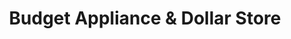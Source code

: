 ---
title: "Budget Appliance & Dollar Store"
url: /belle-fourche/budget-appliance-and-dollar-store/
shop: variety store
---